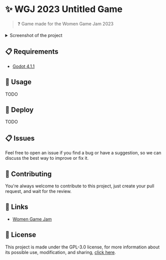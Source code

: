 #  ✨ WGJ 2023 Untitled Game

> ❓ Game made for the Women Game Jam 2023

<details>
    <summary>Screenshot of the project</summary>
    <!-- <img src="SCREENSHOT.gif"> -->
</details>

## 📋 Requirements

- [Godot 4.1.1](https://godotengine.org/)

## 🔎 Usage

TODO

## 🚀 Deploy

TODO

## 📋 Issues

Feel free to open an issue if you find a bug or have a suggestion, so we can discuss the best way to improve or fix it.

## 👋 Contributing

You're always welcome to contribute to this project, just create your pull request, and wait for the review.

## 📎 Links

- [Women Game Jam](http://www.womengamejam.org/)

## 📜 License

This project is made under the GPL-3.0 license, for more information about its possible use, modification, and sharing, [click here](LICENSE).
